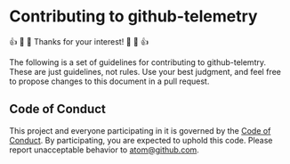 # Contributing to github-telemetry

:+1: :tada: :sparkling_heart: Thanks for your interest! :sparkling_heart: :tada: :+1:

The following is a set of guidelines for contributing to github-telemtry. 
These are just guidelines, not rules. Use your best judgment, and
feel free to propose changes to this document in a pull request.

## Code of Conduct

This project and everyone participating in it is governed by the [Code of Conduct](CODE_OF_CONDUCT.md). By participating, you are expected to uphold this code. Please report unacceptable behavior to [atom@github.com](mailto:atom@github.com).

